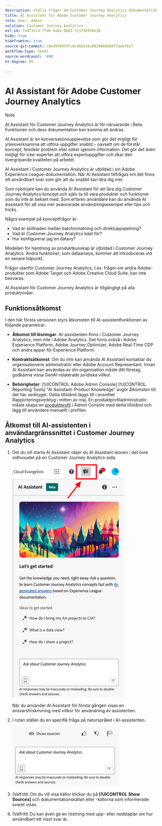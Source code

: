 ```yaml
---
description: ställa frågor om Customer Journey Analytics dokumentation
title: AI Assistant för Adobe Customer Journey Analytics
role: User, Admin
solution: Customer Journey Analytics
exl-id: 7a4f15c4-7fd6-4a6a-9b83-7c1f3b95be16
hide: true
hidefromtoc: true
source-git-commit: c0ed9f09f9fc0c9bb1e4c002986866677aebfb1f
workflow-type: tm+mt
source-wordcount: '499'
ht-degree: 0%

---
```



# AI Assistant för Adobe Customer Journey Analytics

>[!NOTE]
>
>AI Assistant för Customer Journey Analytics är för närvarande i Beta. Funktionen och dess dokumentation kan komma att ändras.

AI Assistant är en konversationsupplevelse som gör det möjligt för yrkesverksamma att utföra uppgifter snabbt - oavsett om de förstår koncept, felsöker problem eller söker igenom information. Det gör det även möjligt för icke-experter att utföra expertuppgifter och ökar den övergripande kvaliteten på arbetet.

AI Assistant i Customer Journey Analytics är utbildad i sin Adobe Experience League-dokumentation. När AI Assistant tillfrågas om det finns ett användbart svar som gör att du snabbt kan lära dig mer.

Som nybörjare kan du använda AI Assistant för att lära dig Customer Journey Analytics koncept och själv ta till vara produkter och funktioner som du inte är bekant med. Som erfaren användare kan du använda AI Assistant för att visa mer avancerade användningsexempel eller tips och tricks.

Några exempel på konceptfrågor är:

* Vad är skillnaden mellan batchinmatning och direktuppspelning?
* Vad är Customer Journey Analytics bäst för?
* Hur konfigurerar jag en datavy?

Modellen för hämtning av produktkunskap är utbildad i Customer Journey Analytics. Andra funktioner, som dataanalys, kommer att introduceras vid en senare tidpunkt.

Frågor utanför Customer Journey Analytics, t.ex. frågor om andra Adobe-produkter som Adobe Target och Adobe Creative Cloud Suite, kan inte besvaras.

AI Assistant för Customer Journey Analytics är tillgängligt på alla produktnivåer.

## Funktionsåtkomst

I den här första versionen styrs åtkomsten till AI-assistentfunktionen av följande parametrar:

* **Åtkomst till lösningar**: AI-assistenten finns i Customer Journey Analytics, men inte i Adobe Analytics. Det finns också i Adobe Experience Platform, Adobe Journey Optimizer, Adobe Real-Time CDP och andra appar för Experience Platform.

* **Kontraktsåtkomst**: Om du inte kan använda AI Assistant kontaktar du organisationens administratör eller Adobe Account Representant. Innan AI Assistant kan användas av din organisation måste ditt företag godkänna vissa GenAI-relaterade juridiska villkor.

* **Behörigheter**: [!UICONTROL Adobe Admin Console] [!UICONTROL Reporting Tools] &quot;AI Assistant: Product Knowledge&quot; avgör åtkomsten till det här verktyget. Detta tillstånd läggs till i avsnittet Rapporteringsverktyg i mitten av maj. En produktprofiladministratör måste skapa en [produktprofil](https://helpx.adobe.com/enterprise/using/manage-product-profiles.html) i Admin Console med detta tillstånd och lägg till användare manuellt i profilen.

## Åtkomst till AI-assistenten i användargränssnittet i Customer Journey Analytics

1. Om du vill starta AI Assistant väljer du AI Assistant-ikonen i det övre sidhuvudet på en Customer Journey Analytics-sida.

   ![AI Assistant, ikon](assets/ai-asst1.png)

   När du använder AI Assistant för första gången visas en ansvarsfriskrivning med villkor för användning av assistenten.

1. I rutan ställer du en specifik fråga på naturspråket i AI-assistenten.

   ![Frågeruta](assets/ai-asst2.png)

1. (Valfritt) Om du vill visa källor klickar du på **[!UICONTROL Show Sources]** och dokumentationskällan eller -källorna som informerade svaret visas.

1. (Valfritt) Du kan även ge en röstning med upp- eller nedstaplar om hur användbart ett visst svar är.
